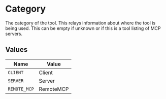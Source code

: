 # Category

The category of the tool. This relays information about where the tool is being
used. This can be empty if unknown or if this is a tool listing of MCP servers.


## Values

| Name         | Value        |
| ------------ | ------------ |
| `CLIENT`     | Client       |
| `SERVER`     | Server       |
| `REMOTE_MCP` | RemoteMCP    |
